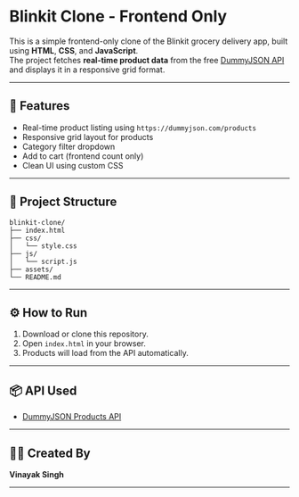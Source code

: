 # Blinkit Clone - Frontend Only

This is a simple frontend-only clone of the Blinkit grocery delivery app, built using **HTML**, **CSS**, and **JavaScript**.  
The project fetches **real-time product data** from the free [DummyJSON API](https://dummyjson.com/products) and displays it in a responsive grid format.

---

## 🚀 Features

- Real-time product listing using `https://dummyjson.com/products`
- Responsive grid layout for products
- Category filter dropdown
- Add to cart (frontend count only)
- Clean UI using custom CSS

---

## 📁 Project Structure

```
blinkit-clone/
├── index.html
├── css/
│   └── style.css
├── js/
│   └── script.js
├── assets/
└── README.md
```

---

## ⚙️ How to Run

1. Download or clone this repository.
2. Open `index.html` in your browser.
3. Products will load from the API automatically.

---

## 📦 API Used

- [DummyJSON Products API](https://dummyjson.com/products)

---

## 👨‍💻 Created By

**Vinayak Singh**

---

